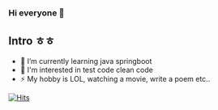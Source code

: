 ### Hi everyone 👋
## Intro ㅎㅎ 
- 🌱 I’m currently learning java springboot
- 🤔 I'm interested in test code  clean code
- ⚡ My hobby is LOL, watching a movie, write a poem etc..
<!--
**Gyuchool/Gyuchool** is a ✨ _special_ ✨ repository because its `README.md` (this file) appears on your GitHub profile.

Here are some ideas to get you started:

- 🔭 I’m currently working on server

- 👯 I’m looking to collaborate on ...
- 🤔 I’m looking for help with ...
- 💬 Ask me about ...
- 📫 How to reach me: ...
- 😄 Pronouns: ...
- ⚡ Fun fact: ...
-->
[![Hits](https://hits.seeyoufarm.com/api/count/incr/badge.svg?url=https%3A%2F%2Fgithub.com%2FGyuchool&count_bg=%2379C83D&title_bg=%23555555&icon=evernote.svg&icon_color=%23E7E7E7&title=hits&edge_flat=false)](https://hits.seeyoufarm.com)
